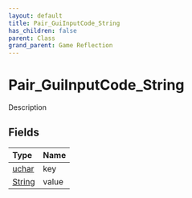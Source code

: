 ```yaml
---
layout: default
title: Pair_GuiInputCode_String
has_children: false
parent: Class
grand_parent: Game Reflection
---
```

# Pair_GuiInputCode_String
Description 

## Fields

| Type | Name |
|:----------|:--------------|
| [uchar](/riftbreaker-wiki/docs/game-reflection/enums/uchar/) | key |
| [String](/riftbreaker-wiki/docs/game-reflection/components/string/) | value |

